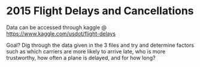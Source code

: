 2015 Flight Delays and Cancellations
====================================

Data can be accessed through kaggle @ https://www.kaggle.com/usdot/flight-delays

Goal? Dig through the data given in the 3 files and try and determine factors such as which carriers are more likely to arrive late,
who is more trustworthy, how often a plane is delayed, and for how long? 
